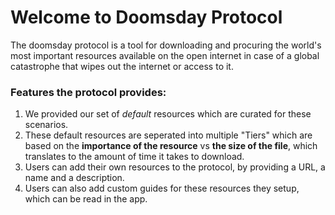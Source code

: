# Welcome to Doomsday Protocol

The doomsday protocol is a tool for downloading and procuring the world's most important resources available on the open internet in case of a global catastrophe that wipes out the internet or access to it.

### Features the protocol provides:
1. We provided our set of *default* resources which are curated for these scenarios.
2. These default resources are seperated into multiple "Tiers" which are based on the **importance of the resource** vs **the size of the file**, which translates to the amount of time it takes to download.
3. Users can add their own resources to the protocol, by providing a URL, a name and a description. 
4. Users can also add custom guides for these resources they setup, which can be read in the app.

